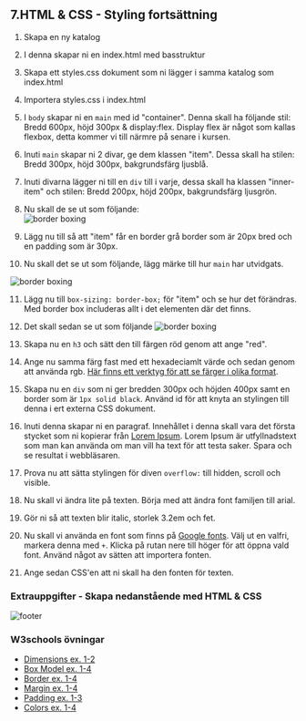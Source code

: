 ## 7.HTML & CSS - Styling fortsättning

1. Skapa en ny katalog

1. I denna skapar ni en index.html med basstruktur

1. Skapa ett styles.css dokument som ni lägger i samma katalog som index.html

1. Importera styles.css i index.html

1. I ```body``` skapar ni en ```main``` med id "container". Denna skall ha följande stil: Bredd 600px, höjd 300px & display:flex. Display flex är något som kallas flexbox, detta kommer vi till närmre på senare i kursen.

1. Inuti ```main``` skapar ni 2 divar, ge dem klassen "item". Dessa skall ha stilen: Bredd 300px, höjd 300px, bakgrundsfärg ljusblå.

1. Inuti divarna lägger ni till en ```div``` till i varje, dessa skall ha klassen "inner-item" och stilen: Bredd 200px, höjd 200px, bakgrundsfärg ljusgrön.

1. Nu skall de se ut som följande: <br>![border boxing](new/content/media/exercises-images/borderbox1.png "border boxing")

1. Lägg nu till så att "item" får en border grå border som är 20px bred och en padding som är 30px.

1. Nu skall det se ut som följande, lägg märke till hur ```main``` har utvidgats.

![border boxing](new/content/media/exercises-images/borderbox2.png "border boxing")

11. Lägg nu till ```box-sizing: border-box;``` för "item" och se hur det förändras. Med border box includeras allt i det elementen där det finns.

12. Det skall sedan se ut som följande ![border boxing](new/content/media/exercises-images/borderbox3.png "border boxing")

13. Skapa nu en ```h3``` och sätt den till färgen röd genom att ange "red".

14. Ange nu samma färg fast med ett hexadeciamlt värde och sedan genom att använda rgb. <a href="https://htmlcolorcodes.com" target="_blank">Här finns ett verktyg för att se färger i olika format</a>.

15. Skapa nu en ```div``` som ni ger bredden 300px och höjden 400px samt en border som är ```1px solid black```. Använd id för att knyta an stylingen till denna i ert externa CSS dokument.

16. Inuti denna skapar ni en paragraf. Innehållet i denna skall vara det första stycket som ni kopierar från <a href="https://sv.lipsum.com/" target="_blank">Lorem Ipsum</a>. Lorem Ipsum är utfyllnadstext som man kan använda om man vill ha text för att testa saker. Spara och se resultat i webbläsaren.

17. Prova nu att sätta stylingen för diven ```overflow:``` till hidden, scroll och visible.

18. Nu skall vi ändra lite på texten. Börja med att ändra font familjen till arial.

19. Gör ni så att texten blir italic, storlek 3.2em och fet.

20. Nu skall vi använda en font som finns på <a href="https://fonts.google.com/" target="_blank">Google fonts</a>. Välj ut en valfri, markera denna med ```+```. Klicka på rutan nere till höger för att öppna vald font. Använd något av sätten att importera fonten.

22. Ange sedan CSS'en att ni skall ha den fonten för texten.

### Extrauppgifter - Skapa nedanstående med HTML & CSS

![footer](new/content/media/exercises-images/footer.png "footer")

### W3schools övningar

* <a href="https://www.w3schools.com/css/exercise.asp?filename=exercise_dimension1" target="_blank">Dimensions ex. 1-2</a>
* <a href="www.w3schools.com/css/exercise.asp?filename=exercise_boxmodel1" target="_blank">Box Model ex. 1-4</a>
* <a href="https://www.w3schools.com/css/exercise.asp?filename=exercise_border1" target="_blank">Border ex. 1-4</a>
* <a href="www.w3schools.com/css/exercise.asp?filename=exercise_margin1" target="_blank">Margin ex. 1-4</a>
* <a href="https://www.w3schools.com/css/exercise.asp?filename=exercise_padding1" target="_blank">Padding ex. 1-3</a>
* <a href="https://www.w3schools.com/css/exercise.asp?filename=exercise_css3_colors1" target="_blank">Colors ex. 1-4</a>
